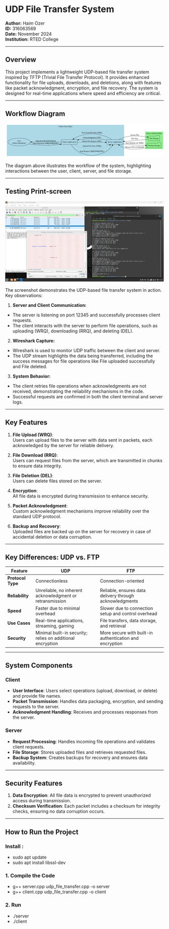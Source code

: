 # UDP File Transfer System  
**Author:** Haim Ozer  
**ID:** 316063569  
**Date:** November 2024  
**Institution:** RTED College  

---

## Overview  
This project implements a lightweight UDP-based file transfer system inspired by TFTP (Trivial File Transfer Protocol). It provides enhanced functionality for file uploads, downloads, and deletions, along with features like packet acknowledgment, encryption, and file recovery. The system is designed for real-time applications where speed and efficiency are critical.

---

## Workflow Diagram  

![Workflow Diagram](docs/workflow.svg)

The diagram above illustrates the workflow of the system, highlighting interactions between the user, client, server, and file storage.

---

## Testing Print-screen  

![Testing Print-Screen](docs/Screenshot1.png)

The screenshot demonstrates the UDP-based file transfer system in action. Key observations:

1. **Server and Client Communication:**

* The server is listening on port 12345 and successfully processes client requests.
* The client interacts with the server to perform file operations, such as uploading (WRQ), downloading (RRQ), and deleting (DEL).

2. **Wireshark Capture:**

* Wireshark is used to monitor UDP traffic between the client and server.
* The UDP stream highlights the data being transferred, including the success messages for file operations like File uploaded successfully and File deleted.

3. **System Behavior:**

* The client retries file operations when acknowledgments are not received, demonstrating the reliability mechanisms in the code.
* Successful requests are confirmed in both the client terminal and server logs. 

---

## Key Features  

1. **File Upload (WRQ)**:  
   Users can upload files to the server with data sent in packets, each acknowledged by the server for reliable delivery.  

2. **File Download (RRQ)**:  
   Users can request files from the server, which are transmitted in chunks to ensure data integrity.  

3. **File Deletion (DEL)**:  
   Users can delete files stored on the server.  

4. **Encryption**:  
   All file data is encrypted during transmission to enhance security.  

5. **Packet Acknowledgment**:  
   Custom acknowledgment mechanisms improve reliability over the standard UDP protocol.  

6. **Backup and Recovery**:  
   Uploaded files are backed up on the server for recovery in case of accidental deletion or data corruption.

---

## Key Differences: UDP vs. FTP  

| **Feature**               | **UDP**                                                        | **FTP**                                                      |
|---------------------------|----------------------------------------------------------------|-------------------------------------------------------------|
| **Protocol Type**         | Connectionless                                                | Connection-oriented                                         |
| **Reliability**           | Unreliable, no inherent acknowledgment or retransmission      | Reliable, ensures data delivery through acknowledgments     |
| **Speed**                 | Faster due to minimal overhead                                | Slower due to connection setup and control overhead         |
| **Use Cases**             | Real-time applications, streaming, gaming                    | File transfers, data storage, and retrieval                 |
| **Security**              | Minimal built-in security; relies on additional encryption    | More secure with built-in authentication and encryption     |

---

## System Components  

### Client
- **User Interface**: Users select operations (upload, download, or delete) and provide file names.  
- **Packet Transmission**: Handles data packaging, encryption, and sending requests to the server.  
- **Acknowledgment Handling**: Receives and processes responses from the server.  

### Server
- **Request Processing**: Handles incoming file operations and validates client requests.  
- **File Storage**: Stores uploaded files and retrieves requested files.  
- **Backup System**: Creates backups for recovery and ensures data availability.  

---

## Security Features  
1. **Data Encryption**: All file data is encrypted to prevent unauthorized access during transmission.  
2. **Checksum Verification**: Each packet includes a checksum for integrity checks, ensuring no data corruption occurs.  

---

## How to Run the Project  
### Install : 
* sudo apt update
* sudo apt install libssl-dev

### 1. Compile the Code 
* g++ server.cpp udp_file_transfer.cpp -o server
* g++ client.cpp udp_file_transfer.cpp -o client

### 2. Run 
* ./server
* ./client
